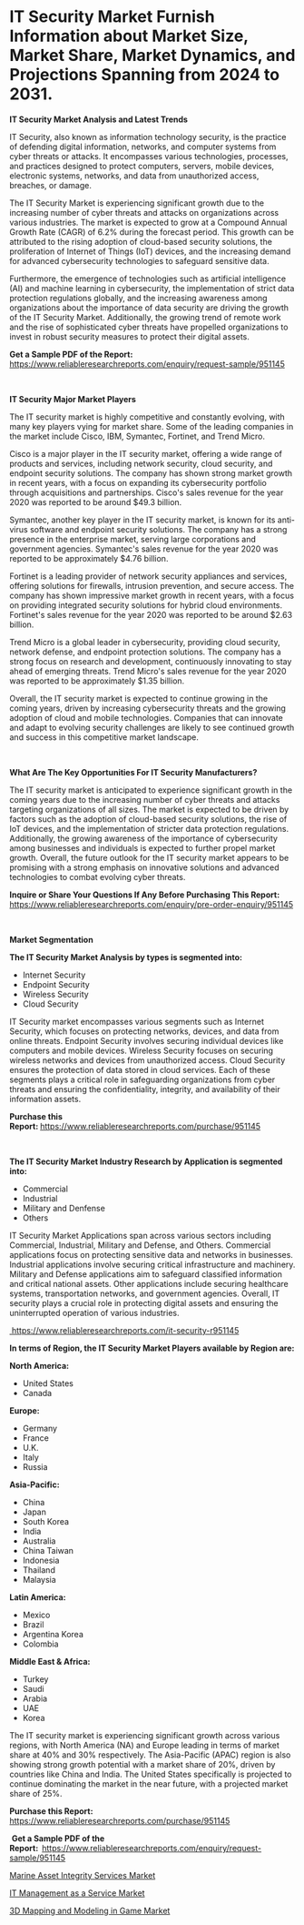 <p><h1>IT Security Market Furnish Information about Market Size, Market Share, Market Dynamics, and Projections Spanning from 2024 to 2031.</h1></p><p><strong>IT Security Market Analysis and Latest Trends</strong></p>
<p><p>IT Security, also known as information technology security, is the practice of defending digital information, networks, and computer systems from cyber threats or attacks. It encompasses various technologies, processes, and practices designed to protect computers, servers, mobile devices, electronic systems, networks, and data from unauthorized access, breaches, or damage.</p><p>The IT Security Market is experiencing significant growth due to the increasing number of cyber threats and attacks on organizations across various industries. The market is expected to grow at a Compound Annual Growth Rate (CAGR) of 6.2% during the forecast period. This growth can be attributed to the rising adoption of cloud-based security solutions, the proliferation of Internet of Things (IoT) devices, and the increasing demand for advanced cybersecurity technologies to safeguard sensitive data.</p><p>Furthermore, the emergence of technologies such as artificial intelligence (AI) and machine learning in cybersecurity, the implementation of strict data protection regulations globally, and the increasing awareness among organizations about the importance of data security are driving the growth of the IT Security Market. Additionally, the growing trend of remote work and the rise of sophisticated cyber threats have propelled organizations to invest in robust security measures to protect their digital assets.</p></p>
<p><strong>Get a Sample PDF of the Report:&nbsp;</strong> <a href="https://www.reliableresearchreports.com/enquiry/request-sample/951145">https://www.reliableresearchreports.com/enquiry/request-sample/951145</a></p>
<p>&nbsp;</p>
<p><strong>IT Security Major Market Players</strong></p>
<p><p>The IT security market is highly competitive and constantly evolving, with many key players vying for market share. Some of the leading companies in the market include Cisco, IBM, Symantec, Fortinet, and Trend Micro.</p><p>Cisco is a major player in the IT security market, offering a wide range of products and services, including network security, cloud security, and endpoint security solutions. The company has shown strong market growth in recent years, with a focus on expanding its cybersecurity portfolio through acquisitions and partnerships. Cisco's sales revenue for the year 2020 was reported to be around $49.3 billion.</p><p>Symantec, another key player in the IT security market, is known for its anti-virus software and endpoint security solutions. The company has a strong presence in the enterprise market, serving large corporations and government agencies. Symantec's sales revenue for the year 2020 was reported to be approximately $4.76 billion.</p><p>Fortinet is a leading provider of network security appliances and services, offering solutions for firewalls, intrusion prevention, and secure access. The company has shown impressive market growth in recent years, with a focus on providing integrated security solutions for hybrid cloud environments. Fortinet's sales revenue for the year 2020 was reported to be around $2.63 billion.</p><p>Trend Micro is a global leader in cybersecurity, providing cloud security, network defense, and endpoint protection solutions. The company has a strong focus on research and development, continuously innovating to stay ahead of emerging threats. Trend Micro's sales revenue for the year 2020 was reported to be approximately $1.35 billion.</p><p>Overall, the IT security market is expected to continue growing in the coming years, driven by increasing cybersecurity threats and the growing adoption of cloud and mobile technologies. Companies that can innovate and adapt to evolving security challenges are likely to see continued growth and success in this competitive market landscape.</p></p>
<p>&nbsp;</p>
<p><strong>What Are The Key Opportunities For IT Security Manufacturers?</strong></p>
<p><p>The IT security market is anticipated to experience significant growth in the coming years due to the increasing number of cyber threats and attacks targeting organizations of all sizes. The market is expected to be driven by factors such as the adoption of cloud-based security solutions, the rise of IoT devices, and the implementation of stricter data protection regulations. Additionally, the growing awareness of the importance of cybersecurity among businesses and individuals is expected to further propel market growth. Overall, the future outlook for the IT security market appears to be promising with a strong emphasis on innovative solutions and advanced technologies to combat evolving cyber threats.</p></p>
<p><strong>Inquire or Share Your Questions If Any Before Purchasing This Report:</strong> <a href="https://www.reliableresearchreports.com/enquiry/pre-order-enquiry/951145">https://www.reliableresearchreports.com/enquiry/pre-order-enquiry/951145</a></p>
<p>&nbsp;</p>
<p><strong>Market Segmentation</strong></p>
<p><strong>The IT Security Market Analysis by types is segmented into:</strong></p>
<p><ul><li>Internet Security</li><li>Endpoint Security</li><li>Wireless Security</li><li>Cloud Security</li></ul></p>
<p><p>IT Security market encompasses various segments such as Internet Security, which focuses on protecting networks, devices, and data from online threats. Endpoint Security involves securing individual devices like computers and mobile devices. Wireless Security focuses on securing wireless networks and devices from unauthorized access. Cloud Security ensures the protection of data stored in cloud services. Each of these segments plays a critical role in safeguarding organizations from cyber threats and ensuring the confidentiality, integrity, and availability of their information assets.</p></p>
<p><strong>Purchase this Report:&nbsp;</strong><a href="https://www.reliableresearchreports.com/purchase/951145">https://www.reliableresearchreports.com/purchase/951145</a></p>
<p>&nbsp;</p>
<p><strong>The IT Security Market Industry Research by Application is segmented into:</strong></p>
<p><ul><li>Commercial</li><li>Industrial</li><li>Military and Denfense</li><li>Others</li></ul></p>
<p><p>IT Security Market Applications span across various sectors including Commercial, Industrial, Military and Defense, and Others. Commercial applications focus on protecting sensitive data and networks in businesses. Industrial applications involve securing critical infrastructure and machinery. Military and Defense applications aim to safeguard classified information and critical national assets. Other applications include securing healthcare systems, transportation networks, and government agencies. Overall, IT security plays a crucial role in protecting digital assets and ensuring the uninterrupted operation of various industries.</p></p>
<p><a href="https://www.reliableresearchreports.com/it-security-r951145">&nbsp;https://www.reliableresearchreports.com/it-security-r951145</a></p>
<p><strong>In terms of Region, the IT Security Market Players available by Region are:</strong></p>
<p>
    <p> <strong> North America: </strong>
        <ul>
            <li>United States</li>
            <li>Canada</li>
        </ul>
        </p> 
    <p> <strong> Europe: </strong>
        <ul>
            <li>Germany</li>
            <li>France</li>
            <li>U.K.</li>
            <li>Italy</li>
            <li>Russia</li>
        </ul>
        </p> 
    <p> <strong> Asia-Pacific: </strong>
        <ul>
            <li>China</li>
            <li>Japan</li>
            <li>South Korea</li>
            <li>India</li>
            <li>Australia</li>
            <li>China Taiwan</li>
            <li>Indonesia</li>
            <li>Thailand</li>
            <li>Malaysia</li>
        </ul>
        </p> 
    <p> <strong> Latin America: </strong>
        <ul>
            <li>Mexico</li>
            <li>Brazil</li>
            <li>Argentina Korea</li>
            <li>Colombia</li>
        </ul>
        </p> 
    <p> <strong> Middle East & Africa: </strong>
        <ul>
            <li>Turkey</li>
            <li>Saudi</li>
            <li>Arabia</li>
            <li>UAE</li>
            <li>Korea</li>
        </ul>
    </p>
    </p>
<p><p>The IT security market is experiencing significant growth across various regions, with North America (NA) and Europe leading in terms of market share at 40% and 30% respectively. The Asia-Pacific (APAC) region is also showing strong growth potential with a market share of 20%, driven by countries like China and India. The United States specifically is projected to continue dominating the market in the near future, with a projected market share of 25%.</p></p>
<p><strong>Purchase this Report: </strong><a href="https://www.reliableresearchreports.com/purchase/951145">https://www.reliableresearchreports.com/purchase/951145</a></p>
<p>&nbsp;<strong>Get a Sample PDF of the Report:&nbsp;&nbsp;</strong><a href="https://www.reliableresearchreports.com/enquiry/request-sample/951145">https://www.reliableresearchreports.com/enquiry/request-sample/951145</a></p>
<p><strong></strong></p>
<p><p><a href="https://www.linkedin.com/pulse/marine-asset-integrity-services-market-comprehensive-assessment-c2cse">Marine Asset Integrity Services Market</a></p><p><a href="https://github.com/susanjprice2023/Market-Research-Report-List-1/blob/main/it-management-as-a-service-market.md">IT Management as a Service Market</a></p><p><a href="https://www.linkedin.com/pulse/3d-mapping-modeling-game-market-research-report-its-history-forecast-m0yre">3D Mapping and Modeling in Game Market</a></p></p>